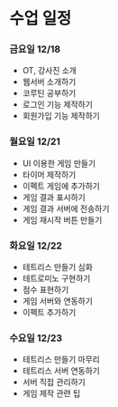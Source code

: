 # 수업 일정

### 금요일 12/18

- OT, 강사진 소개
- 웹서버 소개하기
- 코루틴 공부하기
- 로그인 기능 제작하기
- 회원가입 기능 제작하기

### 월요일 12/21

- UI 이용한 게임 만들기
- 타이머 제작하기
- 이펙트 게임에 추가하기
- 게임 결과 표시하기
- 게임 결과 서버에 전송하기
- 게임 재시작 버튼 만들기

### 화요일 12/22

- 테트리스 만들기 심화
- 테트로미노 구현하기
- 점수 표현하기
- 게임 서버와 연동하기
- 이펙트 추가하기

### 수요일 12/23

- 테트리스 만들기 마무리
- 테트리스 서버 연동하기
- 서버 직접 관리하기
- 게임 제작 관련 팁
